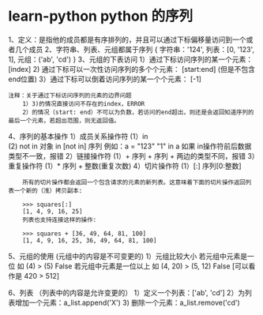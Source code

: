 # learn-python python 的序列
1、定义：是指他的成员都是有序排列的，并且可以通过下标偏移量访问到一个或者几个成员
2、字符串、列表、元组都属于序列
    {
        字符串：'124',
        列表：[0, '123', 1],
        元组：('ab', 'cd')
    }
3、元组的下表访问
    1）通过下标访问序列的某一个元素： [index]
    2) 通过下标可以一次性访问序列的多个个元素： [start:end] (但是不包含end位置)
    3）通过下标可以倒着访问序列的某一个个元素： [-1] 

    注释：关于通过下标访问序列的元素的边界问题
        1）3)的情况直接访问不存在的index，ERROR
        2）的情况（start: end）不可以为负数，若访问的end超出，则还是会返回知道序列的最后一个元素，若超出范围，则无返回值。

4、序列的基本操作
    1）成员关系操作符
        (1）in   
        (2) not in 
        对象 in [not in] 序列   例如：a = "123"  "1" in a 如果 in操作符前后数据类型不一致，报错
    2）链接操作符
        (1）+  序列 + 序列  + 两边的类型不同，报错
    3）重复操作符
        (1）*  序列 + 整数(重复次数)
    4）切片操作符
        (1）[:] 序列[0:整数]

        所有的切片操作都会返回一个包含请求的元素的新列表。这意味着下面的切片操作返回列表一个新的（浅）拷贝副本:

        >>> squares[:]
        [1, 4, 9, 16, 25]
        列表也支持连接这样的操作:

        >>> squares + [36, 49, 64, 81, 100]
        [1, 4, 9, 16, 25, 36, 49, 64, 81, 100]

5、元组的使用 (元组中的内容是不可变更的)
1）元组比较大小
    若元组中元素是一位     如 (4) > (5) False
    若元组中元素是一位以上  如 (4, 20) > (5, 12) False [可以看作是 420 > 512]

6、列表 （列表中的内容是允许变更的）
    1）定义一个列表：['ab', 'cd']
    2）为列表增加一个元素：a_list.append('X')
    3) 删除一个元素：a_list.remove('cd')